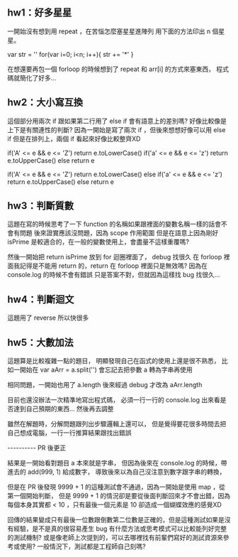 ## hw1：好多星星
一開始沒有想到用 repeat ，在苦惱怎麼塞星星進陣列
用下面的方法印出 n 個星星。

var str = ''
for(var i=0; i<n; i++){
    str += '*'
}

在想還要再包一個 forloop 的時候想到了 repeat 和 arr[i] 的方式來塞東西，
程式碼就簡化了好多...


## hw2：大小寫互換
這個部分用兩次 if 跟如果第二行用了 else if 會有語意上的差別嗎?
好像比較像是上下是有關連性的判斷?
因為一開始是寫了兩次 if ，但後來想想好像可以用 else if
但是在排列上，兩個 if 看起來好像比較整齊XD

if('A' <= e && e <= 'Z') return e.toLowerCase()
if('a' <= e && e <= 'z') return e.toUpperCase()
else return e

if('A' <= e && e <= 'Z') return e.toLowerCase()
else if('a' <= e && e <= 'z') return e.toUpperCase()
else return e


## hw3：判斷質數
這題在寫的時候思考了一下 function 的名稱如果跟裡面的變數名稱一樣的話會不會有問題
後來證實應該沒問題，因為 scope 作用範圍
但是在語意上因為剛好 isPrime 是較適合的，在一般的變數使用上，會盡量不這樣重覆嗎?

然後一開始把 return isPrime 放到 for 迴圈裡面了， debug 找很久
在 forloop 裡面我記得是不能用 return 的，return 在 forloop 裡面只是無效嗎? 因為在 console.log 的時候不會有錯誤
只是答案不對，但就因為這樣找 bug 找很久...


## hw4：判斷迴文
這題用了 reverse 所以快很多


## hw5：大數加法
這題算是比較複雜一點的題目，
明顯發現自己在函式的使用上還是很不熟悉，
比如一開始在
var aArr = a.split('')
會忘記去把參數 a 轉為字串再使用

相同問題，一開始也用了 a.length
後來經過 debug 才改為 aArr.length

目前也還沒辦法一次精準地寫出程式碼，
必須一行一行的 console.log 出來看是否達到自己預期的東西... 然後再去調整

雖然在解題時，分解問題跟列出步驟邏輯上還可以，
但是覺得要花很多時間去把自己想成電腦，一行一行推算結果跟找出錯誤

---------- PR 後更正

結果是一開始看對題目 a 本來就是字串，
但因為後來在 console.log 的時候，帶進去的 add(999, 1) 給成數字，
導致後來以為自己沒注意到數字跟字串的轉換，

但是在 PR 後發現 9999 + 1 的這種測試會不通過，因為一開始是使用 map ，從第一個開始判斷，
但是 9999 +  1 的情況卻是要從後面判斷回來才不會出錯，因為每個本身其實都 < 10 ，只有最後一個元素是 10
卻造成一個蝴蝶效應的感覺XD

回傳的結果變成只有最後一位數跟倒數第二位數是正確的，但是這種測試如果是沒有經驗，是不是真的很容易產生 bug 
有什麼方法或思考模式可以比較能列好完整的測試機制?
或是像老師上次提到的，可以去哪裡找有前輩們寫好的測試資源來參考或使用?
一般情況下，測試都是工程師自己刻嗎?